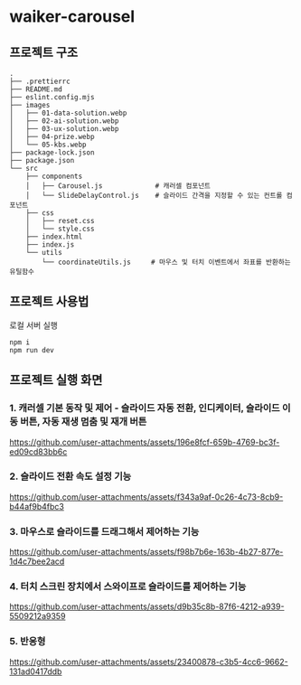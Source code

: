 # waiker-carousel
## 프로젝트 구조

```shell
.
├── .prettierrc
├── README.md
├── eslint.config.mjs
├── images
│   ├── 01-data-solution.webp
│   ├── 02-ai-solution.webp
│   ├── 03-ux-solution.webp
│   ├── 04-prize.webp
│   └── 05-kbs.webp
├── package-lock.json
├── package.json
└── src
    ├── components
    │   ├── Carousel.js             # 캐러셀 컴포넌트
    │   └── SlideDelayControl.js    # 슬라이드 간격을 지정할 수 있는 컨트롤 컴포넌트
    ├── css
    │   ├── reset.css
    │   └── style.css
    ├── index.html
    ├── index.js
    └── utils
        └── coordinateUtils.js     # 마우스 및 터치 이벤트에서 좌표를 반환하는 유틸함수
```

## 프로젝트 사용법

로컬 서버 실행

```
npm i
npm run dev
```

## 프로젝트 실행 화면

### 1. 캐러셀 기본 동작 및 제어 - 슬라이드 자동 전환, 인디케이터, 슬라이드 이동 버튼, 자동 재생 멈춤 및 재개 버튼

https://github.com/user-attachments/assets/196e8fcf-659b-4769-bc3f-ed09cd83bb6c

### 2. 슬라이드 전환 속도 설정 기능

https://github.com/user-attachments/assets/f343a9af-0c26-4c73-8cb9-b44af9b4fbc3


### 3. 마우스로 슬라이드를 드래그해서 제어하는 기능
https://github.com/user-attachments/assets/f98b7b6e-163b-4b27-877e-1d4c7bee2acd

### 4. 터치 스크린 장치에서 스와이프로 슬라이드를 제어하는 기능

https://github.com/user-attachments/assets/d9b35c8b-87f6-4212-a939-5509212a9359

### 5. 반응형

https://github.com/user-attachments/assets/23400878-c3b5-4cc6-9662-131ad0417ddb












